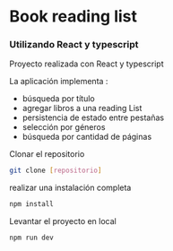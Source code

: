 # Book reading list

### Utilizando React y typescript

Proyecto realizada con React y typescript

La aplicación implementa :

- búsqueda por título
- agregar libros a una reading List
- persistencia de estado entre pestañas
- selección por géneros
- búsqueda por cantidad de páginas


Clonar el repositorio 
```bash
git clone [repositorio]
```

realizar una instalación completa
```bash
npm install
```
Levantar el proyecto en local
```bash
npm run dev
```